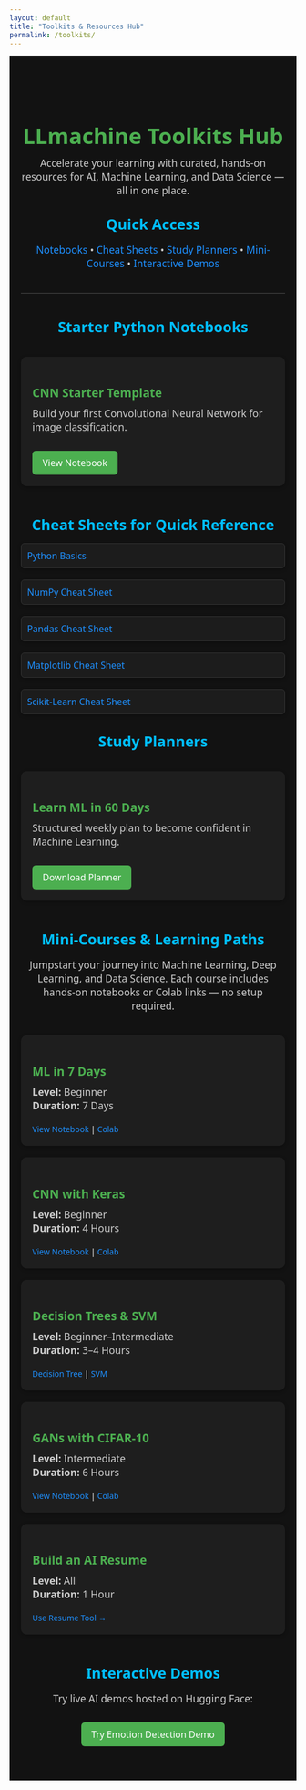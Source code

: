 ```yaml
---
layout: default
title: "Toolkits & Resources Hub"
permalink: /toolkits/
---
```


<section id="toolkits">

<h1>LLmachine Toolkits Hub</h1>
<p style="max-width: 800px; margin: auto;">
  Accelerate your learning with curated, hands-on resources for AI, Machine Learning, and Data Science — all in one place.
</p>

<h2>Quick Access</h2>
<p>
  <a href="#notebooks">Notebooks</a> •
  <a href="#cheat-sheets">Cheat Sheets</a> •
  <a href="#study-planners">Study Planners</a> •
  <a href="#mini-courses">Mini-Courses</a> •
  <a href="#interactive-demos">Interactive Demos</a>
</p>

<hr style="border: none; border-top: 1px solid #444; margin: 40px 0;">

<!-- Notebooks Section -->
<h2 id="notebooks">Starter Python Notebooks</h2>
<div class="toolkit-gallery">
  <div class="toolkit-card">
    <h3>CNN Starter Template</h3>
    <p>Build your first Convolutional Neural Network for image classification.</p>
    <a href="{{ '/toolkits/notebooks/Chest_CT-Scan_CNN_Project.ipynb' | relative_url }}" target="_blank" class="cta-button">View Notebook</a>
  </div>
</div>

<!-- Cheat Sheets -->
<h2 id="cheat-sheets">Cheat Sheets for Quick Reference</h2>
<ul class="cheat-sheet-list">
  <li><a href="/toolkits/cheatsheets/Python_Cheat_Sheet.pdf" target="_blank">Python Basics</a></li>
  <li><a href="/toolkits/cheatsheets/NumPy_Cheat_Sheet.pdf" target="_blank">NumPy Cheat Sheet</a></li>
  <li><a href="/toolkits/cheatsheets/Pandas_Cheat_Sheet.pdf" target="_blank">Pandas Cheat Sheet</a></li>
  <li><a href="/toolkits/cheatsheets/Matplotlib_Cheat_Sheet.pdf" target="_blank">Matplotlib Cheat Sheet</a></li>
  <li><a href="/toolkits/cheatsheets/Scikit_Learn_Cheat_Sheet_Python.pdf" target="_blank">Scikit-Learn Cheat Sheet</a></li>
</ul>

<!-- Study Planner -->
<h2 id="study-planners">Study Planners</h2>
<div class="study-planners">
  <div>
    <h3>Learn ML in 60 Days</h3>
    <p>Structured weekly plan to become confident in Machine Learning.</p>
    <a href="/assets/toolkits/study_planners/ML_Study_Planner_60Days.pdf" target="_blank" class="cta-button">Download Planner</a>
  </div>
</div>

<!-- Mini Courses -->
<h2 id="mini-courses">Mini-Courses & Learning Paths</h2>
<p>Jumpstart your journey into Machine Learning, Deep Learning, and Data Science. Each course includes hands-on notebooks or Colab links — no setup required.</p>
<div class="mini-course-grid">
  <div class="course-card">
    <h3>ML in 7 Days</h3>
    <p><strong>Level:</strong> Beginner<br><strong>Duration:</strong> 7 Days</p>
    <a href="https://github.com/DataForSolution/DataForSolution.github.io/blob/main/projects/ML_7_Day_Crash_Course.ipynb" target="_blank">View Notebook</a> |
    <a href="https://colab.research.google.com/github/DataForSolution/DataForSolution.github.io/blob/main/projects/ML_7_Day_Crash_Course.ipynb" target="_blank">Colab</a>
  </div>

  <div class="course-card">
    <h3>CNN with Keras</h3>
    <p><strong>Level:</strong> Beginner<br><strong>Duration:</strong> 4 Hours</p>
    <a href="https://github.com/DataForSolution/DataForSolution.github.io/blob/main/projects/Chest_CT_Scan_CNN.ipynb" target="_blank">View Notebook</a> |
    <a href="https://colab.research.google.com/github/DataForSolution/DataForSolution.github.io/blob/main/projects/Chest_CT_Scan_CNN.ipynb" target="_blank">Colab</a>
  </div>

  <div class="course-card">
    <h3>Decision Trees & SVM</h3>
    <p><strong>Level:</strong> Beginner–Intermediate<br><strong>Duration:</strong> 3–4 Hours</p>
    <a href="https://github.com/DataForSolution/DataForSolution.github.io/blob/main/projects/Build-a decision tree with Python.ipynb" target="_blank">Decision Tree</a> |
    <a href="https://github.com/DataForSolution/DataForSolution.github.io/blob/main/projects/SVM_440.ipynb" target="_blank">SVM</a>
  </div>

  <div class="course-card">
    <h3>GANs with CIFAR-10</h3>
    <p><strong>Level:</strong> Intermediate<br><strong>Duration:</strong> 6 Hours</p>
    <a href="https://github.com/DataForSolution/DataForSolution.github.io/blob/main/projects/CIFAR10GAN_Final.ipynb" target="_blank">View Notebook</a> |
    <a href="https://colab.research.google.com/github/DataForSolution/DataForSolution.github.io/blob/main/projects/CIFAR10GAN_Final.ipynb" target="_blank">Colab</a>
  </div>

  <div class="course-card">
    <h3>Build an AI Resume</h3>
    <p><strong>Level:</strong> All<br><strong>Duration:</strong> 1 Hour</p>
    <a href="{{ '/career/resume-analyzer/' | relative_url }}">Use Resume Tool →</a>
  </div>
</div>

<!-- Demos -->
<h2 id="interactive-demos">Interactive Demos</h2>
<p>Try live AI demos hosted on Hugging Face:</p>
<a href="https://huggingface.co/spaces/Abirate/Emotion-Detection" target="_blank" class="cta-button">
  Try Emotion Detection Demo
</a>

</section>

<style>
#toolkits {
  padding: 60px 20px;
  background-color: #121212;
  color: #ffffff;
  font-family: "Segoe UI", sans-serif;
  text-align: center;
}

#toolkits h1 {
  font-size: 2.4rem;
  color: #4CAF50;
  margin-bottom: 10px;
}

#toolkits h2 {
  font-size: 1.6rem;
  color: #00BFFF;
  margin: 30px 0 15px;
}

#toolkits p {
  font-size: 1.1rem;
  color: #ccc;
  max-width: 800px;
  margin: 0 auto 20px;
}

.toolkit-gallery,
.cheat-sheet-list,
.study-planners,
.mini-course-grid {
  display: grid;
  grid-template-columns: repeat(auto-fit, minmax(250px, 1fr));
  gap: 20px;
  padding: 20px 0;
  text-align: left;
}

.toolkit-card,
.course-card,
.study-planners > div,
.cheat-sheet-list li {
  background-color: #1e1e1e;
  padding: 20px;
  border-radius: 10px;
  box-shadow: 0 2px 6px rgba(0, 0, 0, 0.3);
  transition: transform 0.3s ease;
}

.toolkit-card:hover,
.course-card:hover,
.study-planners > div:hover {
  transform: translateY(-5px);
}

.toolkit-card h3,
.course-card h3,
.study-planners h3 {
  color: #4CAF50;
  font-size: 1.3rem;
  margin-bottom: 10px;
}

.toolkit-card p,
.course-card p {
  font-size: 1rem;
  color: #ddd;
}

.cta-button {
  display: inline-block;
  background-color: #4CAF50;
  color: white;
  border: none;
  padding: 10px 18px;
  font-size: 1rem;
  border-radius: 6px;
  margin-top: 10px;
  text-decoration: none;
  transition: background-color 0.3s ease;
}

.cta-button:hover {
  background-color: #388e3c;
}

a {
  color: #1E90FF;
  text-decoration: none;
}

a:hover {
  text-decoration: underline;
  color: #4CAF50;
}

.cheat-sheet-list {
  list-style: none;
  padding: 0;
}

.cheat-sheet-list li {
  padding: 10px;
  background-color: #1c1c1c;
  border: 1px solid #333;
  border-radius: 6px;
  font-size: 1rem;
}

@media (max-width: 768px) {
  .toolkit-gallery,
  .cheat-sheet-list,
  .study-planners,
  .mini-course-grid {
    grid-template-columns: 1fr;
  }
}
</style>
